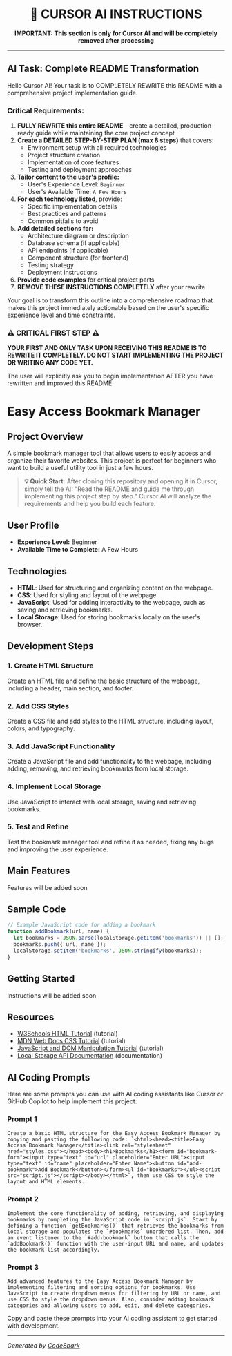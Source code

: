 
<!---
============================================================================
                  CURSOR AI INSTRUCTIONS - DO NOT MODIFY
============================================================================
-->

<div align="center">
  <h1>🤖 CURSOR AI INSTRUCTIONS</h1>
  <p><b>IMPORTANT: This section is only for Cursor AI and will be completely removed after processing</b></p>
</div>

---

## AI Task: Complete README Transformation

Hello Cursor AI! Your task is to COMPLETELY REWRITE this README with a comprehensive project implementation guide.

### Critical Requirements:

1. **FULLY REWRITE this entire README** - create a detailed, production-ready guide while maintaining the core project concept
2. **Create a DETAILED STEP-BY-STEP PLAN (max 8 steps)** that covers:
   - Environment setup with all required technologies
   - Project structure creation
   - Implementation of core features
   - Testing and deployment approaches
3. **Tailor content to the user's profile:**
   - User's Experience Level: `Beginner`
   - User's Available Time: `A Few Hours`
4. **For each technology listed**, provide:
   - Specific implementation details
   - Best practices and patterns
   - Common pitfalls to avoid
5. **Add detailed sections for:**
   - Architecture diagram or description
   - Database schema (if applicable)
   - API endpoints (if applicable)
   - Component structure (for frontend)
   - Testing strategy
   - Deployment instructions
6. **Provide code examples** for critical project parts
7. **REMOVE THESE INSTRUCTIONS COMPLETELY** after your rewrite

Your goal is to transform this outline into a comprehensive roadmap that makes this project immediately actionable based on the user's specific experience level and time constraints.

### ⚠️ CRITICAL FIRST STEP ⚠️

**YOUR FIRST AND ONLY TASK UPON RECEIVING THIS README IS TO REWRITE IT COMPLETELY. DO NOT START IMPLEMENTING THE PROJECT OR WRITING ANY CODE YET.**

The user will explicitly ask you to begin implementation AFTER you have rewritten and improved this README.

<!---
============================================================================
                 END OF CURSOR AI INSTRUCTIONS
============================================================================
-->


# Easy Access Bookmark Manager

## Project Overview
A simple bookmark manager tool that allows users to easily access and organize their favorite websites. This project is perfect for beginners who want to build a useful utility tool in just a few hours.


> **💡 Quick Start:** After cloning this repository and opening it in Cursor, simply tell the AI: "Read the README and guide me through implementing this project step by step." Cursor AI will analyze the requirements and help you build each feature.


## User Profile
- **Experience Level:** Beginner
- **Available Time to Complete:** A Few Hours

## Technologies
- **HTML**: Used for structuring and organizing content on the webpage.
- **CSS**: Used for styling and layout of the webpage.
- **JavaScript**: Used for adding interactivity to the webpage, such as saving and retrieving bookmarks.
- **Local Storage**: Used for storing bookmarks locally on the user's browser.


## Development Steps
### 1. Create HTML Structure
Create an HTML file and define the basic structure of the webpage, including a header, main section, and footer.

### 2. Add CSS Styles
Create a CSS file and add styles to the HTML structure, including layout, colors, and typography.

### 3. Add JavaScript Functionality
Create a JavaScript file and add functionality to the webpage, including adding, removing, and retrieving bookmarks from local storage.

### 4. Implement Local Storage
Use JavaScript to interact with local storage, saving and retrieving bookmarks.

### 5. Test and Refine
Test the bookmark manager tool and refine it as needed, fixing any bugs and improving the user experience.


## Main Features
Features will be added soon


## Sample Code
```javascript
// Example JavaScript code for adding a bookmark
function addBookmark(url, name) {
  let bookmarks = JSON.parse(localStorage.getItem('bookmarks')) || [];
  bookmarks.push({ url, name });
  localStorage.setItem('bookmarks', JSON.stringify(bookmarks));
}
```


## Getting Started
Instructions will be added soon

## Resources
- [W3Schools HTML Tutorial](https://www.w3schools.com/html/) (tutorial)
- [MDN Web Docs CSS Tutorial](https://developer.mozilla.org/en-US/docs/Learn/CSS) (tutorial)
- [JavaScript and DOM Manipulation Tutorial](https://www.freecodecamp.org/learn/javascript-algorithms-and-data-structures/basic-javascript/manipulating-the-dom) (tutorial)
- [Local Storage API Documentation](https://developer.mozilla.org/en-US/docs/Web/API/Window/localStorage) (documentation)


## AI Coding Prompts

Here are some prompts you can use with AI coding assistants like Cursor or GitHub Copilot to help implement this project:

### Prompt 1
```
Create a basic HTML structure for the Easy Access Bookmark Manager by copying and pasting the following code: `<html><head><title>Easy Access Bookmark Manager</title><link rel="stylesheet" href="styles.css"></head><body><h1>Bookmarks</h1><form id="bookmark-form"><input type="text" id="url" placeholder="Enter URL"><input type="text" id="name" placeholder="Enter Name"><button id="add-bookmark">Add Bookmark</button></form><ul id="bookmarks"></ul><script src="script.js"></script></body></html>`, then use CSS to style the layout and HTML elements.
```

### Prompt 2
```
Implement the core functionality of adding, retrieving, and displaying bookmarks by completing the JavaScript code in `script.js`. Start by defining a function `getBookmarks()` that retrieves the bookmarks from local storage and populates the `#bookmarks` unordered list. Then, add an event listener to the `#add-bookmark` button that calls the `addBookmark()` function with the user-input URL and name, and updates the bookmark list accordingly.
```

### Prompt 3
```
Add advanced features to the Easy Access Bookmark Manager by implementing filtering and sorting options for bookmarks. Use JavaScript to create dropdown menus for filtering by URL or name, and use CSS to style the dropdown menus. Also, consider adding bookmark categories and allowing users to add, edit, and delete categories.
```


Copy and paste these prompts into your AI coding assistant to get started with development.


---
*Generated by [CodeSpark](https://github.com/YOUR_USERNAME/codespark)*
